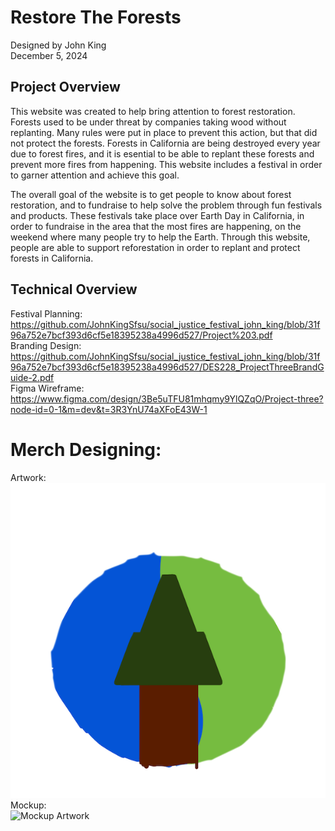 # Restore The Forests
Designed by John King <br />
December 5, 2024
## Project Overview

This website was created to help bring attention to forest restoration. Forests used to be under threat by companies taking wood without replanting. Many rules were put in place to prevent this action, but that did not protect the forests. Forests in California are being destroyed every year due to forest fires, and it is esential to be able to replant these forests and prevent more fires from happening. This website includes a festival in order to garner attention and achieve this goal.

The overall goal of the website is to get people to know about forest restoration, and to fundraise to help solve the problem through fun festivals and products. These festivals take place over Earth Day in California, in order to fundraise in the area that the most fires are happening, on the weekend where many people try to help the Earth. Through this website, people are able to support reforestation in order to replant and protect forests in California.

## Technical Overview
Festival Planning: <br />
https://github.com/JohnKingSfsu/social_justice_festival_john_king/blob/31f96a752e7bcf393d6cf5e18395238a4996d527/Project%203.pdf <br />
Branding Design: <br />
https://github.com/JohnKingSfsu/social_justice_festival_john_king/blob/31f96a752e7bcf393d6cf5e18395238a4996d527/DES228_ProjectThreeBrandGuide-2.pdf <br />
Figma Wireframe: <br />
https://www.figma.com/design/3Be5uTFU81mhqmy9YlQZqO/Project-three?node-id=0-1&m=dev&t=3R3YnU74aXFoE43W-1 <br />

# Merch Designing: <br />
Artwork: <br />
![Mockup Artwork](Resources/thumbnail_Untitled%2013-2.png) <br />
Mockup: <br />
![Mockup Artwork](Resources/Pin_Button_Mockup_2-2.psd)